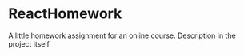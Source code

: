 # ReactHomework
A little homework assignment for an online course. Description in the project itself. 
